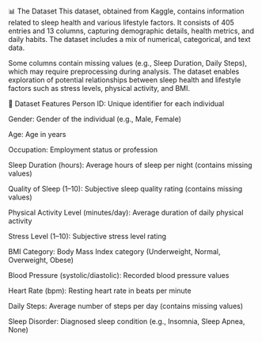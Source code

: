 📊 The Dataset
This dataset, obtained from Kaggle, contains information related to sleep health and various lifestyle factors. It consists of 405 entries and 13 columns, capturing demographic details, health metrics, and daily habits. The dataset includes a mix of numerical, categorical, and text data.

Some columns contain missing values (e.g., Sleep Duration, Daily Steps), which may require preprocessing during analysis. The dataset enables exploration of potential relationships between sleep health and lifestyle factors such as stress levels, physical activity, and BMI.

📌 Dataset Features
Person ID: Unique identifier for each individual

Gender: Gender of the individual (e.g., Male, Female)

Age: Age in years

Occupation: Employment status or profession

Sleep Duration (hours): Average hours of sleep per night (contains missing values)

Quality of Sleep (1–10): Subjective sleep quality rating (contains missing values)

Physical Activity Level (minutes/day): Average duration of daily physical activity

Stress Level (1–10): Subjective stress level rating

BMI Category: Body Mass Index category (Underweight, Normal, Overweight, Obese)

Blood Pressure (systolic/diastolic): Recorded blood pressure values

Heart Rate (bpm): Resting heart rate in beats per minute

Daily Steps: Average number of steps per day (contains missing values)

Sleep Disorder: Diagnosed sleep condition (e.g., Insomnia, Sleep Apnea, None)
